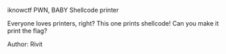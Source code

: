 iknowctf
PWN, BABY
Shellcode printer

Everyone loves printers, right? This one prints shellcode! Can you make it print the flag?

Author: Rivit
